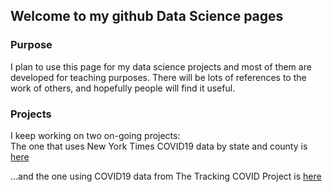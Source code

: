 ## Welcome to my github Data Science pages



### Purpose
I plan to use this page for my data science projects and most of them are developed for teaching purposes. There will be lots of references to the work of others, and hopefully people will find it useful.


### Projects
I keep working on two on-going projects:
<br>The one that uses New York Times COVID19 data by state and county is <a href="https://fdp2012.github.io/FernandoDePaolis.github.io/NYT.html" title="COVID19_NYT" target="_blank">here</a>

...and the one using COVID19 data from The Tracking COVID Project is <a href="https://fdp2012.github.io/FernandoDePaolis.github.io/ATL.html" title="COVID19_ATL" target="_blank">here</a>


